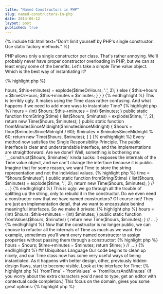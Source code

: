 ```yaml
---
title: "Named Constructors in PHP"
slug: named-constructors-in-php
date: 2014-06-12
layout: post
published: true
---
```


{% include tldr.html text="Don't limit yourself by PHP's single constructor. Use static factory methods." %}

PHP allows only a single constructor per class. That's rather annoying. We'll probably never have proper constructor overloading in PHP, but we can at least enjoy some of the benefits. Let's take a simple Time value object. Which is the best way of instantiating it?

{% highlight php %}
<?php
$time = new Time("11:45");
$time = new Time(11, 45);
{% endhighlight %}

The only correct answer is "it depends". Both are correct from the point of view of the domain. Supporting both is an option:
 
{% highlight php %}
<?php
final class Time
{
    private $hours, $minutes;
    public function __construct($timeOrHours, $minutes = null)
    {
        if(is_string($timeOrHours) && is_null($minutes)) {
            list($this->hours, $this->minutes) = explode($timeOrHours, ':', 2);
        } else {
            $this->hours = $timeOrHours;
            $this->minutes = $minutes;
        }
    }
}
{% endhighlight %}

This is terribly ugly. It makes using the Time class rather confusing. And what happens if we need to add more ways to instantiate Time?

{% highlight php %}
<?php
$minutesSinceMidnight = 705;
$time = new Time($minutesSinceMidnight);
{% endhighlight %}

Or if we want to support numeric strings as well as integers?

{% highlight php %}
<?php
$time = new Time("11", "45");
{% endhighlight %}

(Note: in production code, I would make my Time class a lot more idiot-proof.)

## Refactor to named constructors

Let's add some public static methods to instantiate Time. This will allow us to get rid of the conditionals (which is always a good thing!).
 
{% highlight php %}
<?php
final class Time
{
    private $hours, $minutes;

    public function __construct($hours, $minutes)
    {
        $this->hours = (int) $hours;
        $this->minutes = (int) $minutes;
    }

    public static function fromString($time)
    {
        list($hours, $minutes) = explode($time, ':', 2);
        return new Time($hours, $minutes);
    }

    public static function fromMinutesSinceMidnight($minutesSinceMidnight)
    {
        $hours = floor($minutesSinceMidnight / 60);
        $minutes = $minutesSinceMidnight % 60;
        return new Time($hours, $minutes);
    }
}
{% endhighlight %}

Every method now satisfies the Single Responsibility Principle. The public interface is clear and understandable interface, and the implementations are straightforward. Are we done?

Well, something is bothering me: `__construct($hours, $minutes)` kinda sucks: it exposes the internals of the Time value object, and we can't change the interface because it is public. Imagine that for some reason, we want Time to store the string representation and not the individual values.
 
{% highlight php %}
<?php
final class Time
{
    private $time;

    public function __construct($hours, $minutes)
    {
        $this->time = "$hours:$minutes";
    }
    
    public static function fromString($time)
    {
        list($hours, $minutes) = explode($time, ':', 2);
        return new Time($hours, $minutes);
    }
    // ...
}
{% endhighlight %}

This is ugly: we go through all the trouble of splitting up the string, only to rebuild it in the constructor.

Do we even need a constructor now that we have named constructors? Of course not! They are just an implementation detail, that we want to encapsulate behind meaningful interfaces. So we make it private: 

{% highlight php %}
<?php
final class Time
{
    private $hours, $minutes;

    private function __construct($hours, $minutes)
    {
        $this->hours = (int) $hours;
        $this->minutes = (int) $minutes;
    }

    public static function fromValues($hours, $minutes)
    {
        return new Time($hours, $minutes);
    }
    // ...
}
{% endhighlight %}

Now that the constructor is no longer public, we can choose to refactor all the internals of Time as much as we want. For example, sometimes you'll want every named constructor to assign properties without passing them through a constructor:
 
{% highlight php %}
<?php
final class Time
{
    private $hours, $minutes;

    // We don't remove the empty cnostructor because it still needs to be private
    private function __construct(){} 

    public static function fromValues($hours, $minutes)
    {
        $time = new Time;
        $time->hours = $hours;
        $time->minutes = $minutes;
        return $time;
    }
    // ...
}
{% endhighlight %}

## Ubiquitous Language

Our code begins to clean up nicely, and our Time class now has some very useful ways of being instantiated. As it happens with better design, other, previously hidden design flaws, start to become visible. Look at the interface for Time:
 
{% highlight php %}
<?php
$time = Time::fromValues($hours, $minutes);
$time = Time::fromString($time);
$time = Time::fromMinutesSinceMidnight($minutesSinceMidnight);
{% endhighlight %}

Notice anything? We're mixing no less than three languages:

- `fromString` is a PHP implementation detail;
- `fromValues` is a sort of generic programming term;
- and `fromMinutesSinceMidnight` is part of the domain language.

Being a language geek and Domain-Driven Design aficionado, I can't let this pass. As Time is part of our domain, my preferred style is to find inspiration in the Ubiquitous Language. 

- `fromString` => `fromTime` 
- `fromValues` => `fromHoursAndMinutes`

(If you worry about the extra characters you'd need to type, get an editor with contextual code completion.)

This focus on the domain, gives you some great options:

{% highlight php %}
<?php
$customer = new Customer($name); 
// We can't "new a customer" or "instantiate a customer" in real life.
// Better:
$customer = Customer::register($name);
$customer = Customer::import($name);
{% endhighlight %}

Granted, that's not always better. In the case of Time, I might stick to toString, because maybe at this level of detail in our code, we want to serve the programmer more than the domain. I might even provide both options. But at least, thanks to named constructors, we now *have* options.  






